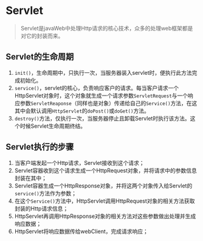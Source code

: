 # Servlet #

> Servlet是javaWeb中处理Http请求的核心技术，众多的处理web框架都是对它的封装而来。

## Servlet的生命周期 ##

1. `init()`，生命周期中，只执行一次，当服务器装入servlet时，便执行此方法完成初始化。
2. `service()`，servlet的核心，负责响应客户的请求。每当客户请求一个HttpServlet对象时，这个对象就生成一个请求参数`ServletRequest`与一个响应参数`ServletReaponse`（同样也是对象）传递给自己的`Service()`方法，在这其中会默认调用`HttpServlet`的`doPost()`或`doGet()`方法。
3. `destroy()`方法，仅执行一次，当服务器停止且卸载Servlet时执行该方法。这个时候Servlet生命周期终结。

## Servlet执行的步骤 ##


1. 当客户端发起一个Http请求，Servlet接收到这个请求；
2. Servlet容器收到这个请求生成一个HttpRequest对象，并将请求中的参数信息封装在其中；
3. Servlet容器生成一个HttpResponse对象，并将这两个对象传入给Servlet的`service()`方法作为参数；
4. 在这个`Service()`方法中，HttpServlet调用HttpRequest对象的相关方法获取封装的Http请求信息；
5. HttpServlet再调用HttpResponse对象的相关方法对这些参数做出处理并生成响应数据；
6. HttpServlet将响应数据传给webClient，完成请求响应； 